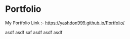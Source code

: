 # Portfolio
My Portfolio Link :-
https://yashdon999.github.io/Portfolio/

asdf
asdf
saf
asdf
asdf
asdf
